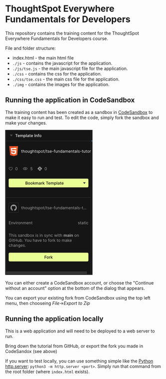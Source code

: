# ThoughtSpot Everywhere Fundamentals for Developers

This repository contains the training content for the ThoughtSpot Everywhere Fundamentals for Developers course.

File and folder structure:

* index.html - the main html file
* `./js` - contains the javascript for the application.
* `./js/tse.js` - the main javascript file for the application.
* `./css` - contains the css for the application.
* `./css/tse.css` - the main css file for the application.
* `./img` - contains the images for the application.

## Running the application in CodeSandbox

The training content has been created as a sandbox in <a href="https://codesandbox.io/s/github/thoughtspot/tse-fundamentals-tutorial?file=/index.html" target="_blank">CodeSandbox</a> to make it easy to run and test. To edit the code, simply fork the sandbox and make your changes.

![codesandbox-fork](img/codesandbox-fork.png)

You can either create a CodeSandbox account, or choose the "Continue without an account" option at the bottom of the dialog that appears.

You can export your existing fork from CodeSandbox using the top left menu, then chooseing *File*->*Export to Zip*



## Running the application locally

This is a web application and will need to be deployed to a web server to run.  

Bring down the tutorial from GitHub, or export the fork you made in CodeSandox (see above)

If you want to test locally, you can use something simple like the [Python http.server](https://docs.python.org/3/library/http.server.html):  `python3 -m http.server <port>`.  Simply run that command from the root folder (where `index.html` exists).  
